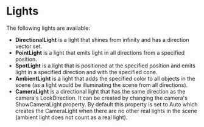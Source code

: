 ﻿# Lights

The following lights are available:
- **DirectionalLight** is a light that shines from infinity and has a direction vector set.
- **PointLight** is a light that emits light in all directions from a specified position.
- **SpotLight** is a light that is positioned at the specified position and emits light in a specified direction and with the specified cone.
- **AmbientLight** is a light that adds the specified color to all objects in the scene (as a light would be illuminating the scene from all directions).
- **CameraLight** is a directional light that has the same direction as the camera's LookDirection. It can be created by changing the camera's ShowCameraLight property. By default this property is set to Auto which creates the CameraLight when there are no other real lights in the scene (ambient light does not count as a real light).
